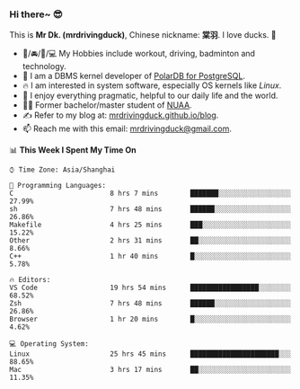 ### Hi there~ 😎

This is **Mr Dk. (mrdrivingduck)**, Chinese nickname: **棠羽**. I love ducks. 🦆

- 💪/🚘/🏸/💻 My Hobbies include workout, driving, badminton and technology.
- 🍊 I am a DBMS kernel developer of [PolarDB for PostgreSQL](https://github.com/ApsaraDB/PolarDB-for-PostgreSQL).
- 🔥 I am interested in system software, especially OS kernels like *Linux*.
- 🔧 I enjoy everything pragmatic, helpful to our daily life and the world.
- 👨‍🎓 Former bachelor/master student of [NUAA](https://en.wikipedia.org/wiki/Nanjing_University_of_Aeronautics_and_Astronautics).
- ✍ Refer to my blog at: [mrdrivingduck.github.io/blog](https://www.mrdrivingduck.cn/blog/#/).
- 📫 Reach me with this email: [mrdrivingduck@gmail.com](mailto:mrdrivingduck@gmail.com).

<!--START_SECTION:waka-->
📊 **This Week I Spent My Time On** 

```text
⌚︎ Time Zone: Asia/Shanghai

💬 Programming Languages: 
C                        8 hrs 7 mins        ███████░░░░░░░░░░░░░░░░░░   27.99% 
sh                       7 hrs 48 mins       ██████░░░░░░░░░░░░░░░░░░░   26.86% 
Makefile                 4 hrs 25 mins       ███░░░░░░░░░░░░░░░░░░░░░░   15.22% 
Other                    2 hrs 31 mins       ██░░░░░░░░░░░░░░░░░░░░░░░   8.66% 
C++                      1 hr 40 mins        █░░░░░░░░░░░░░░░░░░░░░░░░   5.78%

🔥 Editors: 
VS Code                  19 hrs 54 mins      █████████████████░░░░░░░░   68.52% 
Zsh                      7 hrs 48 mins       ██████░░░░░░░░░░░░░░░░░░░   26.86% 
Browser                  1 hr 20 mins        █░░░░░░░░░░░░░░░░░░░░░░░░   4.62%

💻 Operating System: 
Linux                    25 hrs 45 mins      ██████████████████████░░░   88.65% 
Mac                      3 hrs 17 mins       ██░░░░░░░░░░░░░░░░░░░░░░░   11.35%

```


<!--END_SECTION:waka-->

<!-- ![Mr Dk.'s GitHub Stats](https://github-readme-stats.vercel.app/api?username=mrdrivingduck&count_private&show_icons=true&theme=buefy) -->

<!-- ![Most Used Languages](https://github-readme-stats.vercel.app/api/top-langs/?username=mrdrivingduck&exclude_repo=mips32-CPU,snort-tcp-socket&theme=buefy&layout=compact&langs_count=10) -->


<!--
**mrdrivingduck/mrdrivingduck** is a ✨ _special_ ✨ repository because its `README.md` (this file) appears on your GitHub profile.

Here are some ideas to get you started:

- 🔭 I’m currently working on ...
- 🌱 I’m currently learning ...
- 👯 I’m looking to collaborate on ...
- 🤔 I’m looking for help with ...
- 💬 Ask me about ...
- 📫 How to reach me: ...
- 😄 Pronouns: ...
- ⚡ Fun fact: ...
-->
